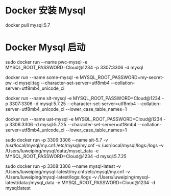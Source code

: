 # Docker 安装 Mysql
docker pull mysql:5.7

# Docker Mysql 启动

sudo docker run --name pwc-mysql -e MYSQL_ROOT_PASSWORD=Cloud@1234 -p 3307:3306 -d mysql

docker run --name some-mysql -e MYSQL_ROOT_PASSWORD=my-secret-pw -d mysql:tag --character-set-server=utf8mb4 --collation-server=utf8mb4_unicode_ci

docker run --name sit-mysql -e MYSQL_ROOT_PASSWORD=Cloud@1234 -p 3307:3306  -d mysql:5.7.25 --character-set-server=utf8mb4 --collation-server=utf8mb4_unicode_ci --lower_case_table_names=1


docker run --name uat-mysql -e MYSQL_ROOT_PASSWORD=Cloud@1234 -p 3306:3306  -d mysql:5.7.25 --character-set-server=utf8mb4 --collation-server=utf8mb4_unicode_ci --lower_case_table_names=1


sudo docker run -p 3306:3306 --name sit-5.7 -v /usr/local/mysql/my.cnf:/etc/mysql/my.cnf -v /usr/local/mysql/logs:/logs -v /Users/luweiping/mysql/data:/mysql_data -e MYSQL_ROOT_PASSWORD=Cloud@1234 -d mysql:5.7.25


sudo docker run -p 3308:3306 --name mysql-latest -v /Users/luweiping/mysql-latest/my.cnf:/etc/mysql/my.cnf -v /Users/luweiping/mysql-latest/logs:/logs -v /Users/luweiping/mysql-latest/data:/mysql_data -e MYSQL_ROOT_PASSWORD=Cloud@1234 -d mysql:latest

